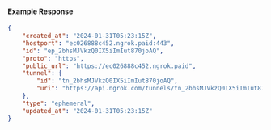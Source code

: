 <!-- Code generated for API Clients. DO NOT EDIT. -->

#### Example Response

```json
{
	"created_at": "2024-01-31T05:23:15Z",
	"hostport": "ec026888c452.ngrok.paid:443",
	"id": "ep_2bhsMJVkzQ0IX5iImIut870joAQ",
	"proto": "https",
	"public_url": "https://ec026888c452.ngrok.paid",
	"tunnel": {
		"id": "tn_2bhsMJVkzQ0IX5iImIut870joAQ",
		"uri": "https://api.ngrok.com/tunnels/tn_2bhsMJVkzQ0IX5iImIut870joAQ"
	},
	"type": "ephemeral",
	"updated_at": "2024-01-31T05:23:15Z"
}
```
